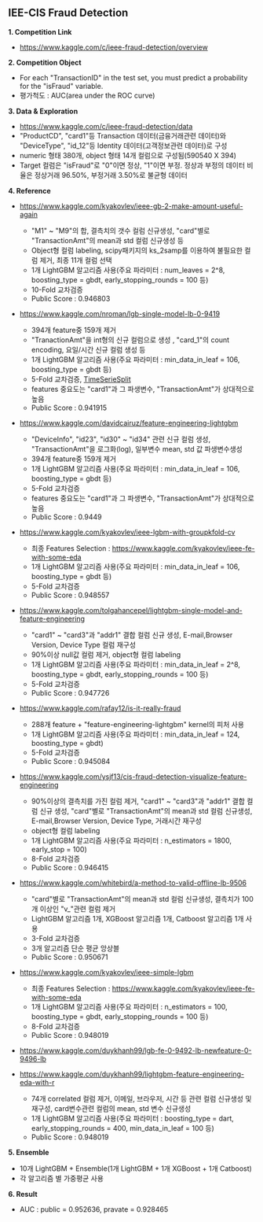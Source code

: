 ## IEE-CIS Fraud Detection


**1. Competition Link**
  - https://www.kaggle.com/c/ieee-fraud-detection/overview


**2. Competition Object**
  - For each "TransactionID" in the test set, you must predict a probability for the "isFraud" variable.
  - 평가척도 : AUC(area under the ROC curve)
  

**3. Data & Exploration**
  - https://www.kaggle.com/c/ieee-fraud-detection/data
  - "ProductCD", "card1"등 Transaction 데이터(금융거래관련 데이터)와 "DeviceType", "id_12"등 Identity 데이터(고객정보관련 데이터)로 구성
  - numeric 형태 380개, object 형태 14개 컬럼으로 구성됨(590540 X 394)
  - Target 컬럼은 "isFraud"로 "0"이면 정상, "1"이면 부정. 정상과 부정의 데이터 비율은 정상거래 96.50%, 부정거래 3.50%로 불균형 데이터
  

**4. Reference**

    
  - https://www.kaggle.com/kyakovlev/ieee-gb-2-make-amount-useful-again
    - "M1" ~ "M9"의 합, 결측치의 갯수 컬럼 신규생성, "card"별로 "TransactionAmt"의 mean과 std 컬럼 신규생성 등
    - Object형 컬럼 labeling, scipy패키지의 ks_2samp를 이용하여 불필요한 컬럼 제거, 최종 11개 컬럼 선택
    - 1개 LightGBM 알고리즘 사용(주요 파라미터 : num_leaves = 2^8, boosting_type = gbdt, early_stopping_rounds = 100 등)
    - 10-Fold 교차검증    
    - Public Score : 0.946803 
    
    
    
  - https://www.kaggle.com/nroman/lgb-single-model-lb-0-9419
    - 394개 feature중 159개 제거
    - "TranactionAmt"을 int형의 신규 컬럼으로 생성 , "card_1"의 count encoding, 요일/시간 신규 컬럼 생성 등
    - 1개 LightGBM 알고리즘 사용(주요 파라미터 : min_data_in_leaf = 106, boosting_type = gbdt 등)
    - 5-Fold 교차검증, [TimeSerieSplit](https://scikit-learn.org/stable/modules/generated/sklearn.model_selection.TimeSeriesSplit.html)
    - features 중요도는 "card1"과 그 파생변수, "TransactionAmt"가 상대적으로 높음
    - Public Score : 0.941915
    
    
    
  - https://www.kaggle.com/davidcairuz/feature-engineering-lightgbm
    - "DeviceInfo", "id23", "id30" ~ "id34" 관련 신규 컬럼 생성, "TransactionAmt"을 로그화(log), 일부변수 mean, std 값 파생변수생성
    - 394개 feature중 159개 제거
    - 1개 LightGBM 알고리즘 사용(주요 파라미터 : min_data_in_leaf = 106, boosting_type = gbdt 등)
    - 5-Fold 교차검증
    - features 중요도는 "card1"과 그 파생변수, "TransactionAmt"가 상대적으로 높음
    - Public Score : 0.9449 
    
    
    
  - https://www.kaggle.com/kyakovlev/ieee-lgbm-with-groupkfold-cv
  
  
    - 최종 Features Selection : https://www.kaggle.com/kyakovlev/ieee-fe-with-some-eda
    - 1개 LightGBM 알고리즘 사용(주요 파라미터 : min_data_in_leaf = 106, boosting_type = gbdt 등)
    - 5-Fold 교차검증    
    - Public Score : 0.948557
    
    
    
  - https://www.kaggle.com/tolgahancepel/lightgbm-single-model-and-feature-engineering
  
  
    - "card1" ~ "card3"과 "addr1" 결합 컬럼 신규 생성, E-mail,Browser Version, Device Type 컬럼 재구성
    - 90%이상 null값 컬럼 제거, object형 컬럼 labeling
    - 1개 LightGBM 알고리즘 사용(주요 파라미터 : min_data_in_leaf = 2^8, boosting_type = gbdt, early_stopping_rounds = 100 등)
    - 5-Fold 교차검증
    - Public Score : 0.947726    
    
    
    
  - https://www.kaggle.com/rafay12/is-it-really-fraud
  
  
    - 288개 feature + "feature-engineering-lightgbm" kernel의 피처 사용
    - 1개 LightGBM 알고리즘 사용(주요 파라미터 : min_data_in_leaf = 124, boosting_type = gbdt)
    - 5-Fold 교차검증   
    - Public Score : 0.945084 
    
    
  - https://www.kaggle.com/ysjf13/cis-fraud-detection-visualize-feature-engineering
  
  
    - 90%이상의 결측치를 가진 컬럼 제거, "card1" ~ "card3"과 "addr1" 결합 컬럼 신규 생성, "card"별로 "TransactionAmt"의 mean과 std 컬럼 신규생성,  E-mail,Browser Version, Device Type, 거래시간 재구성
    - object형 컬럼 labeling
    - 1개 LightGBM 알고리즘 사용(주요 파라미터 : n_estimators = 1800, early_stop = 100)
    - 8-Fold 교차검증   
    - Public Score : 0.946415 
    
    
  - https://www.kaggle.com/whitebird/a-method-to-valid-offline-lb-9506
  
  
    - "card"별로 "TransactionAmt"의 mean과 std 컬럼 신규생성, 결측치가 100개 이상인 "v_"관련 컬럼 제거    
    - LightGBM 알고리즘 1개, XGBoost 알고리즘 1개, Catboost 알고리즘 1개 사용
    - 3-Fold 교차검증
    - 3개 알고리즘 단순 평균 앙상블
    - Public Score : 0.950671
    
    
  - https://www.kaggle.com/kyakovlev/ieee-simple-lgbm
  
  
    - 최종 Features Selection : https://www.kaggle.com/kyakovlev/ieee-fe-with-some-eda   
    - 1개 LightGBM 알고리즘 사용(주요 파라미터 : n_estimators = 100, boosting_type = gbdt, early_stopping_rounds = 100 등)
    - 8-Fold 교차검증    
    - Public Score : 0.948019
    
   
  - https://www.kaggle.com/duykhanh99/lgb-fe-0-9492-lb-newfeature-0-9496-lb  
  - https://www.kaggle.com/duykhanh99/lightgbm-feature-engineering-eda-with-r
  
    - 74개 correlated 컬럼 제거, 이메일, 브라우저, 시간 등 관련 컬럼 신규생성 및 재구성, card변수관련 컬럼의 mean, std 변수 신규생성
    - 1개 LightGBM 알고리즘 사용(주요 파라미터 : boosting_type = dart, early_stopping_rounds = 400, min_data_in_leaf = 100 등)
    - Public Score : 0.948019
    
    
**5. Ensemble**
  - 10개 LightGBM + Ensemble(1개 LightGBM + 1개 XGBoost + 1개 Catboost)
  - 각 알고리즘 별 가중평균 사용
  

**6. Result**
  - AUC : public = 0.952636, pravate = 0.928465
